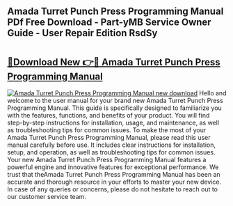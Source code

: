 ## Amada Turret Punch Press Programming Manual PDf Free Download - Part-yMB Service Owner Guide - User Repair Edition RsdSy

# <h2><a href="http://bc36712.oget.top/?id=Amada+Turret+Punch+Press+Programming+Manual">🔗Download New 👉🔴 Amada Turret Punch Press Programming Manual</a></h2>

[![Amada Turret Punch Press Programming Manual new download](https://i.imgur.com/5g1atiW.png)](http://bc36712.oget.top/?id=Amada+Turret+Punch+Press+Programming+Manual)
Hello and welcome to the user manual for your brand new Amada Turret Punch Press Programming Manual. This guide is specifically designed to familiarize you with the features, functions, and benefits of your product. You will find step-by-step instructions for installation, usage, and maintenance, as well as troubleshooting tips for common issues. To make the most of your Amada Turret Punch Press Programming Manual, please read this user manual carefully before use. It includes clear instructions for installation, setup, and operation, as well as troubleshooting tips for common issues. Your new Amada Turret Punch Press Programming Manual features a powerful engine and innovative features for exceptional performance. We trust that theAmada Turret Punch Press Programming Manual has been an accurate and thorough resource in your efforts to master your new device. In case of any queries or concerns, please do not hesitate to reach out to our customer service team.
